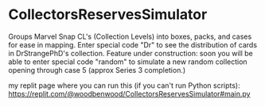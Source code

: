 # CollectorsReservesSimulator

Groups Marvel Snap CL's (Collection Levels) into boxes, packs, and cases for ease in mapping. Enter special code "Dr" to see the distribution of cards in DrStrangePhD's collection. Feature under construction: soon you will be able to enter special code "random" to simulate a new random collection opening through case 5 (approx Series 3 completion.)

my replit page where you can run this (if you can't run Python scripts): https://replit.com/@woodbenwood/CollectorsReservesSimulator#main.py

